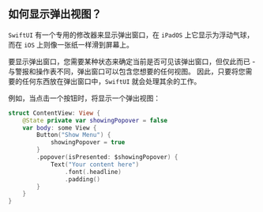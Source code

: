如何显示弹出视图？
----

`SwiftUI` 有一个专用的修改器来显示弹出窗口，在 `iPadOS` 上它显示为浮动气球，而在 `iOS` 上则像一张纸一样滑到屏幕上。

要显示弹出窗口，您需要某种状态来确定当前是否可见该弹出窗口，但仅此而已 - 与警报和操作表不同，弹出窗口可以包含您想要的任何视图。 因此，只要将您需要的任何东西放在弹出窗口中，`SwiftUI` 就会处理其余的工作。

例如，当点击一个按钮时，将显示一个弹出视图：

```swift
struct ContentView: View {
    @State private var showingPopover = false
    var body: some View {
        Button("Show Menu") {
            showingPopover = true
        }
        .popover(isPresented: $showingPopover) {
            Text("Your content here")
                .font(.headline)
                .padding()
        }
    }
}
```
